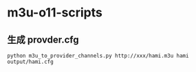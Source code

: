 # m3u-o11-scripts

## 生成 provder.cfg

```shell
python m3u_to_provider_channels.py http://xxx/hami.m3u hami output/hami.cfg
```